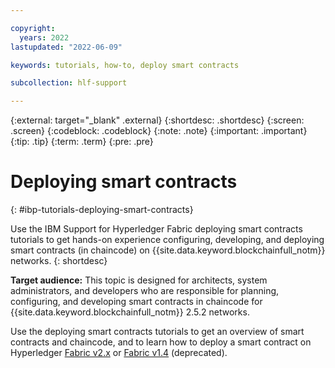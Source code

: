 ```yaml
---

copyright:
  years: 2022
lastupdated: "2022-06-09"

keywords: tutorials, how-to, deploy smart contracts

subcollection: hlf-support

---
```


{:external: target="_blank" .external}
{:shortdesc: .shortdesc}
{:screen: .screen}
{:codeblock: .codeblock}
{:note: .note}
{:important: .important}
{:tip: .tip}
{:term: .term}
{:pre: .pre}


# Deploying smart contracts
{: #ibp-tutorials-deploying-smart-contracts}

Use the IBM Support for Hyperledger Fabric deploying smart contracts tutorials to get hands-on experience configuring, developing, and 
deploying smart contracts (in chaincode) on {{site.data.keyword.blockchainfull_notm}} networks.
{: shortdesc}

**Target audience:** This topic is designed for architects, system administrators, and developers who are responsible 
for planning, configuring, and developing smart contracts in chaincode for {{site.data.keyword.blockchainfull_notm}} 2.5.2 networks.

Use the deploying smart contracts tutorials to get an overview of smart contracts and chaincode, and to learn how to deploy a smart contract on 
Hyperledger [Fabric v2.x](ibp-console-smart-contracts-v2.md) or [Fabric v1.4](ibp-console-smart-contracts-v14.md) (deprecated).

